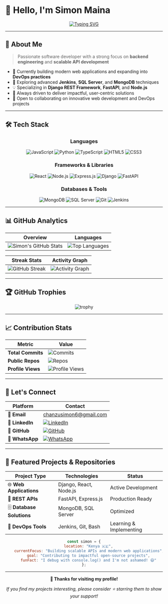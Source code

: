 # 👋 Hello, I'm Simon Maina

<div align="center">
  
  [![Typing SVG](https://readme-typing-svg.herokuapp.com?font=Fira+Code&pause=1000&color=2F81F7&center=true&vCenter=true&width=435&lines=Software+Developer+from+Kenya;Backend+Engineering+Enthusiast;API+Architecture+Specialist;Always+Learning+New+Technologies)](https://git.io/typing-svg)
  
</div>

---

## 🚀 About Me

> Passionate software developer with a strong focus on **backend engineering** and **scalable API development**

- 🔭 Currently building modern web applications and expanding into **DevOps practices**
- 🌱 Exploring advanced **Jenkins**, **SQL Server**, and **MongoDB** techniques
- 💡 Specializing in **Django REST Framework**, **FastAPI**, and **Node.js**
- 🎯 Always driven to deliver impactful, user-centric solutions
- 🤝 Open to collaborating on innovative web development and DevOps projects

---

## 🛠️ Tech Stack

<div align="center">

### Languages
![JavaScript](https://img.shields.io/badge/JavaScript-F7DF1E?style=for-the-badge&logo=javascript&logoColor=black)
![Python](https://img.shields.io/badge/Python-3776AB?style=for-the-badge&logo=python&logoColor=white)
![TypeScript](https://img.shields.io/badge/TypeScript-007ACC?style=for-the-badge&logo=typescript&logoColor=white)
![HTML5](https://img.shields.io/badge/HTML5-E34F26?style=for-the-badge&logo=html5&logoColor=white)
![CSS3](https://img.shields.io/badge/CSS3-1572B6?style=for-the-badge&logo=css3&logoColor=white)

### Frameworks & Libraries
![React](https://img.shields.io/badge/React-20232A?style=for-the-badge&logo=react&logoColor=61DAFB)
![Node.js](https://img.shields.io/badge/Node.js-43853D?style=for-the-badge&logo=node.js&logoColor=white)
![Express.js](https://img.shields.io/badge/Express.js-404D59?style=for-the-badge)
![Django](https://img.shields.io/badge/Django-092E20?style=for-the-badge&logo=django&logoColor=white)
![FastAPI](https://img.shields.io/badge/FastAPI-005571?style=for-the-badge&logo=fastapi)

### Databases & Tools
![MongoDB](https://img.shields.io/badge/MongoDB-4EA94B?style=for-the-badge&logo=mongodb&logoColor=white)
![SQL Server](https://img.shields.io/badge/Microsoft_SQL_Server-CC2927?style=for-the-badge&logo=microsoft-sql-server&logoColor=white)
![Git](https://img.shields.io/badge/Git-F05032?style=for-the-badge&logo=git&logoColor=white)
![Jenkins](https://img.shields.io/badge/Jenkins-D24939?style=for-the-badge&logo=jenkins&logoColor=white)

</div>

---

## 📊 GitHub Analytics

<div align="center">

| Overview | Languages |
|----------|-----------|
| ![Simon's GitHub Stats](https://github-readme-stats.vercel.app/api?username=YOUR_USERNAME&show_icons=true&theme=tokyonight&hide_border=true&bg_color=0D1117&title_color=F85D7F&icon_color=F8D866) | ![Top Languages](https://github-readme-stats.vercel.app/api/top-langs/?username=YOUR_USERNAME&layout=compact&theme=tokyonight&hide_border=true&bg_color=0D1117&title_color=F85D7F&text_color=FFFFFF) |

</div>

<div align="center">

| Streak Stats | Activity Graph |
|--------------|----------------|
| ![GitHub Streak](https://github-readme-streak-stats.herokuapp.com/?user=YOUR_USERNAME&theme=tokyonight&hide_border=true&background=0D1117) | ![Activity Graph](https://github-readme-activity-graph.vercel.app/graph?username=YOUR_USERNAME&bg_color=0D1117&color=F8D866&line=F85D7F&point=FFFFFF&area=true&hide_border=true) |

</div>

---

## 🏆 GitHub Trophies

<div align="center">
  
  ![trophy](https://github-profile-trophy.vercel.app/?username=YOUR_USERNAME&theme=darkhub&no-frame=true&no-bg=true&margin-w=4)
  
</div>

---

## 📈 Contribution Stats

<div align="center">

| Metric | Value |
|--------|-------|
| **Total Commits** | ![Commits](https://img.shields.io/badge/dynamic/json?color=2F81F7&label=Total%20Commits&query=%24.totalCommits&url=https%3A%2F%2Fapi.github.com%2Fusers%2Fmaina2&style=for-the-badge) |
| **Public Repos** | ![Repos](https://img.shields.io/badge/dynamic/json?color=00C851&label=Public%20Repos&query=%24.public_repos&url=https%3A%2F%2Fapi.github.com%2Fusers%2Fmaina2&style=for-the-badge) |
| **Profile Views** | ![Profile Views](https://komarev.com/ghpvc/?username=YOUR_USERNAME&color=blueviolet&style=for-the-badge) |

</div>

---

## 🤝 Let's Connect

<div align="center">

| Platform | Contact |
|----------|---------|
| 📧 **Email** | [chanzusimon6@gmail.com](mailto:chanzusimon6@gmail.com) |
| 💼 **LinkedIn** | [![LinkedIn](https://img.shields.io/badge/LinkedIn-0077B5?style=for-the-badge&logo=linkedin&logoColor=white)](https://linkedin.com/in/YOUR_LINKEDIN) |
| 🐙 **GitHub** | [![GitHub](https://img.shields.io/badge/GitHub-100000?style=for-the-badge&logo=github&logoColor=white)](https://github.com/maina2) |
| 💬 **WhatsApp** | [![WhatsApp](https://img.shields.io/badge/WhatsApp-25D366?style=for-the-badge&logo=whatsapp&logoColor=white)](https://wa.me/717417314) |

</div>

---

## 🚀 Featured Projects & Repositories

<div align="center">

| Project Type | Technologies | Status |
|--------------|-------------|---------|
| 🌐 **Web Applications** | Django, React, Node.js | Active Development |
| 🔌 **REST APIs** | FastAPI, Express.js | Production Ready |
| 🗄️ **Database Solutions** | MongoDB, SQL Server | Optimized |
| 🔧 **DevOps Tools** | Jenkins, Git, Bash | Learning & Implementing |

</div>

<div align="center">

```javascript
const simon = {
    location: "Kenya 🇰🇪",
    currentFocus: "Building scalable APIs and modern web applications",
    goal: "Contributing to impactful open-source projects",
    funFact: "I debug with console.log() and I'm not ashamed! 😄"
};
```

</div>

---

<div align="center">

**💖 Thanks for visiting my profile!**

*If you find my projects interesting, please consider ⭐ starring them to show your support!*

</div>
